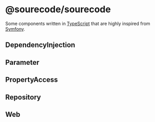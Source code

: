 
# @sourecode/sourecode

Some components written in [TypeScript](https://github.com/Microsoft/TypeScript) that are highly inspired from [Symfony](https://github.com/symfony/symfony).

## DependencyInjection

## Parameter

## PropertyAccess

## Repository

## Web
